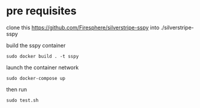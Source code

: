 
# pre requisites

clone this https://github.com/Firesphere/silverstripe-sspy into ./silverstripe-sspy

build the sspy container

`sudo docker build . -t sspy`

launch the container network

`sudo docker-compose up`

then run 

`sudo test.sh`
